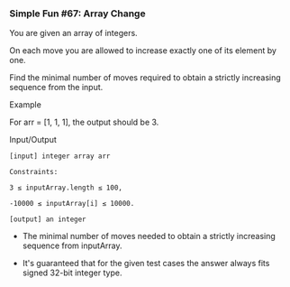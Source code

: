 ﻿### Simple Fun #67: Array Change

You are given an array of integers. 

On each move you are allowed to increase exactly one of its element by one. 

Find the minimal number of moves required to obtain a strictly increasing sequence from the input.

Example

For arr = [1, 1, 1], the output should be 3.

Input/Output

    [input] integer array arr

    Constraints:

    3 ≤ inputArray.length ≤ 100,

    -10000 ≤ inputArray[i] ≤ 10000.

    [output] an integer

* The minimal number of moves needed to obtain a strictly increasing sequence from inputArray.

* It's guaranteed that for the given test cases the answer always fits signed 32-bit integer type.

